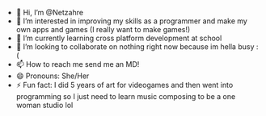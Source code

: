 - 👋 Hi, I’m @Netzahre
- 👀 I’m interested in improving my skills as a programmer and make my own apps and games (I really want to make games!)
- 🌱 I’m currently learning cross platform development at school
- 💞️ I’m looking to collaborate on nothing right now because im hella busy :(
- 📫 How to reach me send me an MD! 
- 😄 Pronouns: She/Her
- ⚡ Fun fact: I did 5 years of art for videogames and then went into programming so I just need to learn music composing to be a one woman studio lol

<!---
Netzahre/Netzahre is a ✨ special ✨ repository because its `README.md` (this file) appears on your GitHub profile.
You can click the Preview link to take a look at your changes.
--->
